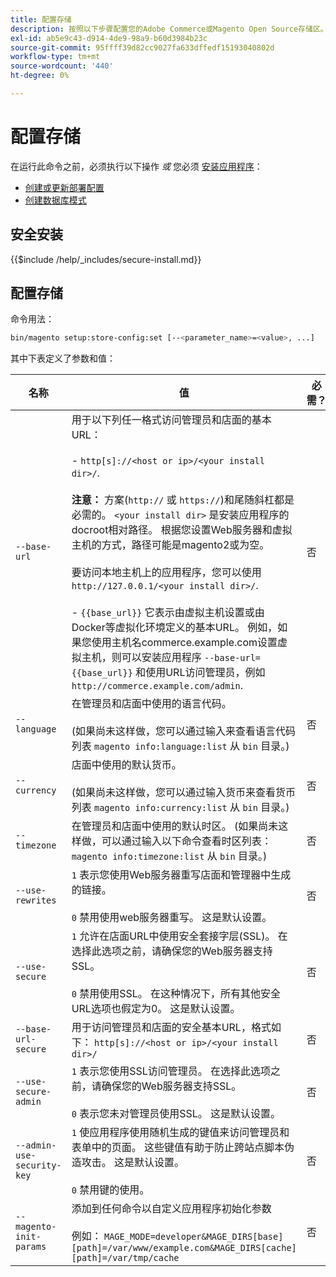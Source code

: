 ```yaml
---
title: 配置存储
description: 按照以下步骤配置您的Adobe Commerce或Magento Open Source存储区。
exl-id: ab5e9c43-d914-4de9-98a9-b60d3984b23c
source-git-commit: 95ffff39d82cc9027fa633dffedf15193040802d
workflow-type: tm+mt
source-wordcount: '440'
ht-degree: 0%

---
```


# 配置存储

在运行此命令之前，必须执行以下操作 *或* 您必须 [安装应用程序](../advanced.md)：

* [创建或更新部署配置](deployment.md)
* [创建数据库模式](database.md)

## 安全安装

{{$include /help/_includes/secure-install.md}}

## 配置存储

命令用法：

```bash
bin/magento setup:store-config:set [--<parameter_name>=<value>, ...]
```

其中下表定义了参数和值：

| 名称 | 值 | 必需？ |
|--- |--- |--- |
| `--base-url` | 用于以下列任一格式访问管理员和店面的基本URL：<br><br>- `http[s]://<host or ip>/<your install dir>/`.<br><br>**注意：** 方案(`http://` 或 `https://`)和尾随斜杠都是必需的。 `<your install dir>` 是安装应用程序的docroot相对路径。 根据您设置Web服务器和虚拟主机的方式，路径可能是magento2或为空。<br><br>要访问本地主机上的应用程序，您可以使用 `http://127.0.0.1/<your install dir>/`.<br><br>- `{{base_url}}` 它表示由虚拟主机设置或由Docker等虚拟化环境定义的基本URL。 例如，如果您使用主机名commerce.example.com设置虚拟主机，则可以安装应用程序 `--base-url={{base_url}}` 和使用URL访问管理员，例如 `http://commerce.example.com/admin`. | 否 |
| `--language` | 在管理员和店面中使用的语言代码。<br><br>(如果尚未这样做，您可以通过输入来查看语言代码列表 `magento info:language:list` 从 `bin` 目录。) | 否 |
| `--currency` | 店面中使用的默认货币。 <br><br>(如果尚未这样做，您可以通过输入货币来查看货币列表 `magento info:currency:list` 从 `bin` 目录。) | 否 |
| `--timezone` | 在管理员和店面中使用的默认时区。 (如果尚未这样做，可以通过输入以下命令查看时区列表： `magento info:timezone:list` 从 `bin` 目录。) | 否 |
| `--use-rewrites` | `1` 表示您使用Web服务器重写店面和管理器中生成的链接。<br><br>`0` 禁用使用web服务器重写。 这是默认设置。 | 否 |
| `--use-secure` | `1` 允许在店面URL中使用安全套接字层(SSL)。 在选择此选项之前，请确保您的Web服务器支持SSL。<br><br>`0` 禁用使用SSL。 在这种情况下，所有其他安全URL选项也假定为0。 这是默认设置。 | 否 |
| `--base-url-secure` | 用于访问管理员和店面的安全基本URL，格式如下： `http[s]://<host or ip>/<your install dir>/` | 否 |
| `--use-secure-admin` | `1` 表示您使用SSL访问管理员。 在选择此选项之前，请确保您的Web服务器支持SSL。<br><br>`0` 表示您未对管理员使用SSL。 这是默认设置。 | 否 |
| `--admin-use-security-key` | `1` 使应用程序使用随机生成的键值来访问管理员和表单中的页面。 这些键值有助于防止跨站点脚本伪造攻击。 这是默认设置。<br/><br/>`0` 禁用键的使用。 | 否 |
| `--magento-init-params` | 添加到任何命令以自定义应用程序初始化参数<br/><br/>例如： `MAGE_MODE=developer&MAGE_DIRS[base][path]=/var/www/example.com&MAGE_DIRS[cache][path]=/var/tmp/cache` | 否 |
